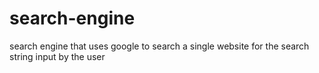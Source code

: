 # search-engine
 search engine that uses google to search a single website for the search string input by the user
